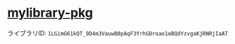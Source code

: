 # [mylibrary-pkg](https://script.google.com/macros/library/d/1LGimG61kQT_9D4m3VauwB0pAqF3YrhGDroae1eBQdYzvgaKjRNRjIaAT/1)
ライブラリID: `1LGimG61kQT_9D4m3VauwB0pAqF3YrhGDroae1eBQdYzvgaKjRNRjIaAT`